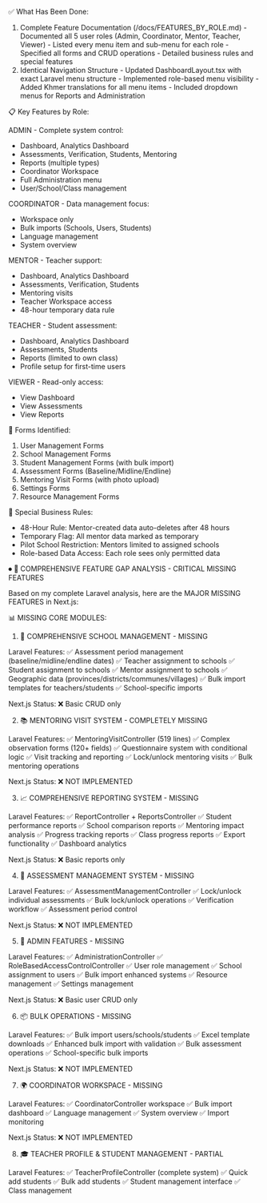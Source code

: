   ✅ What Has Been Done:

  1. Complete Feature Documentation (/docs/FEATURES_BY_ROLE.md)
    - Documented all 5 user roles (Admin, Coordinator, Mentor, Teacher, Viewer)
    - Listed every menu item and sub-menu for each role
    - Specified all forms and CRUD operations
    - Detailed business rules and special features
  2. Identical Navigation Structure
    - Updated DashboardLayout.tsx with exact Laravel menu structure
    - Implemented role-based menu visibility
    - Added Khmer translations for all menu items
    - Included dropdown menus for Reports and Administration

  📋 Key Features by Role:

  ADMIN - Complete system control:
  - Dashboard, Analytics Dashboard
  - Assessments, Verification, Students, Mentoring
  - Reports (multiple types)
  - Coordinator Workspace
  - Full Administration menu
  - User/School/Class management

  COORDINATOR - Data management focus:
  - Workspace only
  - Bulk imports (Schools, Users, Students)
  - Language management
  - System overview

  MENTOR - Teacher support:
  - Dashboard, Analytics Dashboard
  - Assessments, Verification, Students
  - Mentoring visits
  - Teacher Workspace access
  - 48-hour temporary data rule

  TEACHER - Student assessment:
  - Dashboard, Analytics Dashboard
  - Assessments, Students
  - Reports (limited to own class)
  - Profile setup for first-time users

  VIEWER - Read-only access:
  - View Dashboard
  - View Assessments
  - View Reports

  🎯 Forms Identified:

  1. User Management Forms
  2. School Management Forms
  3. Student Management Forms (with bulk import)
  4. Assessment Forms (Baseline/Midline/Endline)
  5. Mentoring Visit Forms (with photo upload)
  6. Settings Forms
  7. Resource Management Forms

  🔐 Special Business Rules:

  - 48-Hour Rule: Mentor-created data auto-deletes after 48 hours
  - Temporary Flag: All mentor data marked as temporary
  - Pilot School Restriction: Mentors limited to assigned schools
  - Role-based Data Access: Each role sees only permitted data



⏺ 🚨 COMPREHENSIVE FEATURE GAP ANALYSIS - CRITICAL MISSING FEATURES

  Based on my complete Laravel analysis, here are the MAJOR MISSING FEATURES in Next.js:

  📊 MISSING CORE MODULES:

  1. 🏫 COMPREHENSIVE SCHOOL MANAGEMENT - MISSING

  Laravel Features:
  ✅ Assessment period management (baseline/midline/endline dates)
  ✅ Teacher assignment to schools
  ✅ Student assignment to schools
  ✅ Mentor assignment to schools
  ✅ Geographic data (provinces/districts/communes/villages)
  ✅ Bulk import templates for teachers/students
  ✅ School-specific imports

  Next.js Status: ❌ Basic CRUD only

  2. 📚 MENTORING VISIT SYSTEM - COMPLETELY MISSING

  Laravel Features:
  ✅ MentoringVisitController (519 lines)
  ✅ Complex observation forms (120+ fields)
  ✅ Questionnaire system with conditional logic
  ✅ Visit tracking and reporting
  ✅ Lock/unlock mentoring visits
  ✅ Bulk mentoring operations

  Next.js Status: ❌ NOT IMPLEMENTED

  3. 📈 COMPREHENSIVE REPORTING SYSTEM - MISSING

  Laravel Features:
  ✅ ReportController + ReportsController
  ✅ Student performance reports
  ✅ School comparison reports
  ✅ Mentoring impact analysis
  ✅ Progress tracking reports
  ✅ Class progress reports
  ✅ Export functionality
  ✅ Dashboard analytics

  Next.js Status: ❌ Basic reports only

  4. 🔐 ASSESSMENT MANAGEMENT SYSTEM - MISSING

  Laravel Features:
  ✅ AssessmentManagementController
  ✅ Lock/unlock individual assessments
  ✅ Bulk lock/unlock operations
  ✅ Verification workflow
  ✅ Assessment period control

  Next.js Status: ❌ NOT IMPLEMENTED

  5. 👑 ADMIN FEATURES - MISSING

  Laravel Features:
  ✅ AdministrationController
  ✅ RoleBasedAccessControlController
  ✅ User role management
  ✅ School assignment to users
  ✅ Bulk import enhanced systems
  ✅ Resource management
  ✅ Settings management

  Next.js Status: ❌ Basic user CRUD only

  6. 📦 BULK OPERATIONS - MISSING

  Laravel Features:
  ✅ Bulk import users/schools/students
  ✅ Excel template downloads
  ✅ Enhanced bulk import with validation
  ✅ Bulk assessment operations
  ✅ School-specific bulk imports

  Next.js Status: ❌ NOT IMPLEMENTED

  7. 🌍 COORDINATOR WORKSPACE - MISSING

  Laravel Features:
  ✅ CoordinatorController workspace
  ✅ Bulk import dashboard
  ✅ Language management
  ✅ System overview
  ✅ Import monitoring

  Next.js Status: ❌ NOT IMPLEMENTED

  8. 🎓 TEACHER PROFILE & STUDENT MANAGEMENT - PARTIAL

  Laravel Features:
  ✅ TeacherProfileController (complete system)
  ✅ Quick add students
  ✅ Bulk add students
  ✅ Student management interface
  ✅ Class management